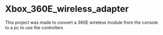 # Xbox_360E_wireless_adapter
This project was made to convert a 360E wireless module from the console to a pc to use the controllers
